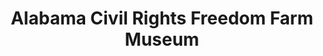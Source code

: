 ---
layout: repo
title: "Alabama Civil Rights Freedom Farm Museum"
id: 10287
permalink: repos/10287/
---